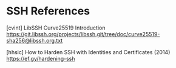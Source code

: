 # SSH References

[cvint] LibSSH Curve25519 Introduction  
https://git.libssh.org/projects/libssh.git/tree/doc/curve25519-sha256@libssh.org.txt

[hhsic] How to Harden SSH with Identities and Certificates (2014)  
https://ef.gy/hardening-ssh
